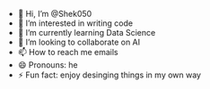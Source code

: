 - 👋 Hi, I’m @Shek050
- 👀 I’m interested in writing code
- 🌱 I’m currently learning Data Science
- 💞️ I’m looking to collaborate on AI
- 📫 How to reach me emails
- 😄 Pronouns: he
- ⚡ Fun fact: enjoy desinging things in my own way

<!---
Shek050/Shek050 is a ✨ special ✨ repository because its `README.md` (this file) appears on your GitHub profile.
You can click the Preview link to take a look at your changes.
--->
